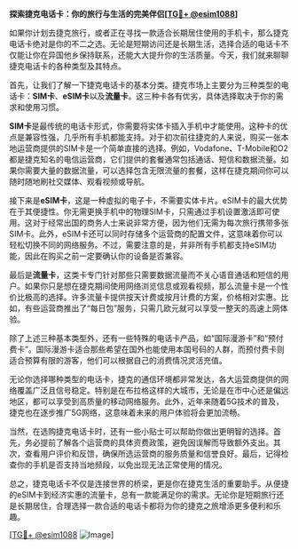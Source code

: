 **探索捷克电话卡：你的旅行与生活的完美伴侣[[TG💪+ @esim1088](https://t.me/s/esim1088)]**

如果你计划去捷克旅行，或者正在寻找一款适合长期居住使用的手机卡，那么捷克电话卡绝对是你的不二之选。无论是短期访问还是长期生活，选择合适的电话卡不仅能让你在异国他乡保持联系，还能大大提升你的生活质量。今天，我们就来聊聊捷克电话卡的各种类型及其特点。

首先，让我们了解一下捷克电话卡的基本分类。捷克市场上主要分为三种类型的电话卡：**SIM卡**、**eSIM卡**以及**流量卡**。这三种卡各有优劣，具体选择取决于你的需求和使用习惯。

**SIM卡**是最传统的电话卡形式，你需要将实体卡插入手机中才能使用。这种卡的优点是兼容性强，几乎所有手机都能支持。对于初次前往捷克的人来说，购买一张本地运营商提供的SIM卡是一个简单直接的选择。例如，Vodafone、T-Mobile和O2都是捷克知名的电信运营商，它们提供的套餐通常包括通话、短信和数据流量。如果你需要大量的数据流量，可以选择包含无限流量的套餐，这样在捷克期间你可以随时随地刷社交媒体、观看视频或导航。

接下来是**eSIM卡**，这是一种虚拟的电子卡，不需要实体卡片。eSIM卡的最大优势在于其便捷性。你无需更换手机中的物理SIM卡，只需通过手机设置激活即可使用。这对于经常出国的商务人士来说非常方便，因为他们无需为每次旅行携带多张SIM卡。此外，eSIM卡还可以同时存储多个运营商的配置文件，这意味着你可以轻松切换不同的网络服务。不过，需要注意的是，并非所有手机都支持eSIM功能，因此在购买之前一定要确认你的设备是否兼容。

最后是**流量卡**，这类卡专门针对那些只需要数据流量而不关心语音通话和短信的用户。如果你只是想在捷克期间使用网络浏览信息或观看视频，那么流量卡是一个性价比极高的选择。许多流量卡提供按天计费或按月计费的方案，价格相对实惠。比如，有些运营商推出了“每日包”服务，只需几欧元就可以享受一整天的高速上网体验。

除了上述三种基本类型外，还有一些特殊的电话卡产品，如“国际漫游卡”和“预付费卡”。国际漫游卡适合那些希望在国外也能使用本国号码的人群，而预付费卡则适合预算有限的游客，他们可以根据自己的消费情况灵活充值。

无论你选择哪种类型的电话卡，捷克的通信环境都非常发达，各大运营商提供的网络覆盖广泛且信号稳定。特别是在布拉格这样的大城市，无论是在市中心还是偏远地区，都可以享受到高质量的移动网络服务。此外，近年来随着5G技术的普及，捷克也在逐步推广5G网络，这意味着未来的用户体验将会更加流畅。

当然，在选购捷克电话卡时，还有一些小贴士可以帮助你做出更明智的选择。首先，务必提前了解各个运营商的具体资费政策，避免因误解而导致额外支出。其次，查看用户评价和反馈，确保所选运营商的服务质量和信誉良好。最后，记得检查你的手机是否支持当地频段，以免出现无法正常使用的情况。

总之，捷克电话卡不仅是连接世界的桥梁，更是你在捷克生活的重要助手。从便捷的eSIM卡到经济实惠的流量卡，总有一款能满足你的需求。无论你是短期旅行还是长期居住，合理选择一款合适的电话卡都将为你的捷克之旅增添更多便利和乐趣。

[[TG💪+ @esim1088](https://t.me/s/esim1088) ![Image](https://i.postimg.cc/4NQfJmqS/Snipaste-2025-05-13-00-14-12.png)]